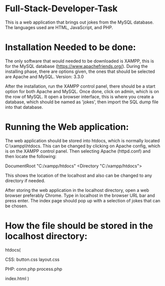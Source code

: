 # Full-Stack-Developer-Task
This is a web application that brings out jokes from the MySQL database.
The languages used are HTML, JavaScript, and PHP.

# Installation Needed to be done:
The only software that would needed to be downloaded is XAMPP, this is
for the MySQL database (https://www.apachefriends.org/).
During the installing phase, there are options given, the ones that should be
selected are Apache and MySQL.
Version: 3.3.0

After the installation, run the XAMPP control panel, there should be a start
option for both Apache and MySQL. Once done, click on admin, which is on the
row of MySQL. It open a browser interface, this is where you create a database,
which should be named as 'jokes', then import the SQL dump file into that
database.

# Running the Web application:
The web application should be stored into htdocs, which is normally located
C:\xampp\htdocs. This can be changed by clicking on Apache config, which is on
the XAMPP control panel. Then selecting Apache (httpd.conf) and then locate the
following:

DocumentRoot "C:/xampp/htdocs"
<Directory "C:/xampp/htdocs">

This shows the location of the localhost and also can be changed to any
directory if needed. 

After storing the web application in the localhost directory, open a web browser
preferably Chrome. Type in localhost in the browser URL bar and press enter.
The index page should pop up with a selection of jokes that can be chosen.

# How the file should be stored in the localhost directory:

htdocs(

 CSS:
  button.css
  layout.css

 PHP:
  conn.php
  process.php

 index.html
)
